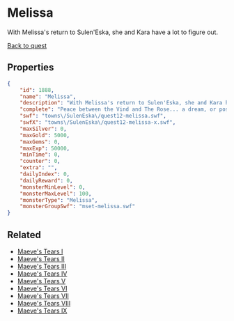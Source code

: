 # Melissa

With Melissa's return to Sulen'Eska, she and Kara have a lot to figure out.

[Back to quest](../quests.md)

## Properties

```json
{
    "id": 1888,
    "name": "Melissa",
    "description": "With Melissa's return to Sulen'Eska, she and Kara have a lot to figure out.",
    "complete": "Peace between the Vind and The Rose... a dream, or possible reality?",
    "swf": "towns\/SulenEska\/quest12-melissa.swf",
    "swfX": "towns\/SulenEska\/quest12-melissa-x.swf",
    "maxSilver": 0,
    "maxGold": 5000,
    "maxGems": 0,
    "maxExp": 50000,
    "minTime": 0,
    "counter": 0,
    "extra": "",
    "dailyIndex": 0,
    "dailyReward": 0,
    "monsterMinLevel": 0,
    "monsterMaxLevel": 100,
    "monsterType": "Melissa",
    "monsterGroupSwf": "mset-melissa.swf"
}
```

## Related

- [Maeve's Tears I](../items/20652-maeve-s-tears-i.md)
- [Maeve's Tears II](../items/20653-maeve-s-tears-ii.md)
- [Maeve's Tears III](../items/20654-maeve-s-tears-iii.md)
- [Maeve's Tears IV](../items/20655-maeve-s-tears-iv.md)
- [Maeve's Tears V](../items/20656-maeve-s-tears-v.md)
- [Maeve's Tears VI](../items/20657-maeve-s-tears-vi.md)
- [Maeve's Tears VII](../items/20658-maeve-s-tears-vii.md)
- [Maeve's Tears VIII](../items/20659-maeve-s-tears-viii.md)
- [Maeve's Tears IX](../items/20660-maeve-s-tears-ix.md)

